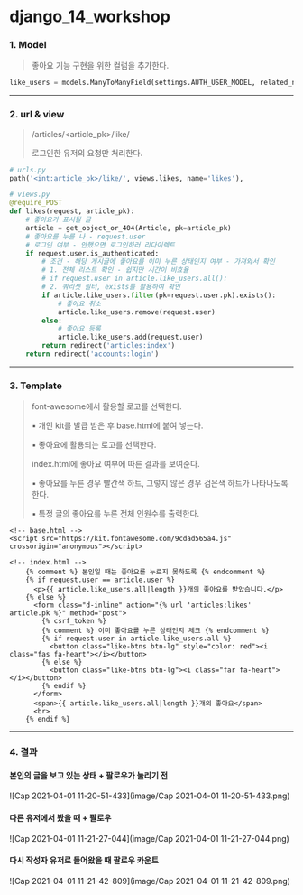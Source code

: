 # django_14_workshop





### 1. Model

> 좋아요 기능 구현을 위한 컬럼을 추가한다.

``` python
like_users = models.ManyToManyField(settings.AUTH_USER_MODEL, related_name='like_articles')
```



___



### 2. url & view

> /articles/<article_pk>/like/
>
>  로그인한 유저의 요청만 처리한다.

``` python
# urls.py
path('<int:article_pk>/like/', views.likes, name='likes'),
```

```python
# views.py
@require_POST
def likes(request, article_pk):
    # 좋아요가 표시될 글
    article = get_object_or_404(Article, pk=article_pk)
    # 좋아요를 누를 나 - request.user
    # 로그인 여부 - 안했으면 로그인하러 리다이렉트
    if request.user.is_authenticated:
        # 조건 - 해당 게시글에 좋아요를 이미 누른 상태인지 여부 - 가져와서 확인
        # 1. 전체 리스트 확인 - 쉽지만 시간이 비효율
        # if request.user in article.like_users.all():
        # 2. 쿼리셋 필터, exists를 활용하여 확인
        if article.like_users.filter(pk=request.user.pk).exists():
            # 좋아요 취소
            article.like_users.remove(request.user)
        else:
            # 좋아요 등록
            article.like_users.add(request.user)
        return redirect('articles:index')
    return redirect('accounts:login')
```



___



### 3. Template

> font-awesome에서 활용할 로고를 선택한다.
>
> ▪ 개인 kit를 발급 받은 후 base.html에 붙여 넣는다.
>
> ▪ 좋아요에 활용되는 로고를 선택한다.
>
> index.html에 좋아요 여부에 따른 결과를 보여준다.
>
> ▪ 좋아요를 누른 경우 빨간색 하트, 그렇지 않은 경우 검은색 하트가 나타나도록 한다.
>
> ▪ 특정 글의 좋아요를 누른 전체 인원수를 출력한다.

``` django
<!-- base.html -->
<script src="https://kit.fontawesome.com/9cdad565a4.js" crossorigin="anonymous"></script>
```

```django
<!-- index.html --> 
	{% comment %} 본인일 때는 좋아요를 누르지 못하도록 {% endcomment %}
    {% if request.user == article.user %}
      <p>{{ article.like_users.all|length }}개의 좋아요를 받았습니다.</p>
    {% else %}
      <form class="d-inline" action="{% url 'articles:likes' article.pk %}" method="post"> 
        {% csrf_token %}
        {% comment %} 이미 좋아요를 누른 상태인지 체크 {% endcomment %}
        {% if request.user in article.like_users.all %}
          <button class="like-btns btn-lg" style="color: red"><i class="fas fa-heart"></i></button>
        {% else %}
          <button class="like-btns btn-lg"><i class="far fa-heart"></i></button>
        {% endif %}
      </form>
      <span>{{ article.like_users.all|length }}개의 좋아요</span>
      <br>
    {% endif %}
```



___



### 4. 결과

#### 본인의 글을 보고 있는 상태 + 팔로우가 눌리기 전

![Cap 2021-04-01 11-20-51-433](image/Cap 2021-04-01 11-20-51-433.png)

#### 다른 유저에서 봤을 때 + 팔로우 

![Cap 2021-04-01 11-21-27-044](image/Cap 2021-04-01 11-21-27-044.png)

#### 다시 작성자 유저로 들어왔을 때 팔로우 카운트

![Cap 2021-04-01 11-21-42-809](image/Cap 2021-04-01 11-21-42-809.png)

